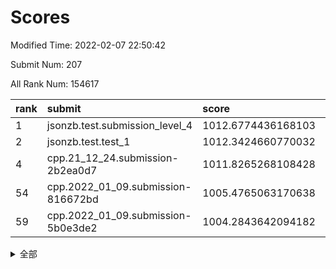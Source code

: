 # Scores

Modified Time: 2022-02-07 22:50:42

Submit Num: 207

All Rank Num: 154617

| rank |               submit               |       score        |       sigma        | pk_num |
| :--- | :--------------------------------- | :----------------- | :----------------- | :----- |
| 1    | jsonzb.test.submission_level_4     | 1012.6774436168103 | 0.7913327793528311 | 2984   |
| 2    | jsonzb.test.test_1                 | 1012.3424660770032 | 0.7847234880113475 | 2989   |
| 4    | cpp.21_12_24.submission-2b2ea0d7   | 1011.8265268108428 | 0.7916331871718667 | 2989   |
| 54   | cpp.2022_01_09.submission-816672bd | 1005.4765063170638 | 0.724362602610002  | 2989   |
| 59   | cpp.2022_01_09.submission-5b0e3de2 | 1004.2843642094182 | 0.7105545793185216 | 2984   |


<details>
<summary>全部</summary>

| rank |                 submit                 |       score        |       sigma        | pk_num |
| :--- | :------------------------------------- | :----------------- | :----------------- | :----- |
| 1    | jsonzb.test.submission_level_4         | 1012.6774436168103 | 0.7913327793528311 | 2984   |
| 2    | jsonzb.test.test_1                     | 1012.3424660770032 | 0.7847234880113475 | 2989   |
| 3    | gobigger.level_3.submission_level_3_18 | 1012.1814305712339 | 0.8027258950637053 | 2989   |
| 4    | cpp.21_12_24.submission-2b2ea0d7       | 1011.8265268108428 | 0.7916331871718667 | 2989   |
| 5    | gobigger.level_3.submission_level_3_23 | 1011.2939454794453 | 0.7801016930974626 | 2989   |
| 6    | gobigger.level_3.submission_level_3_30 | 1011.06212913113   | 0.7929342518070828 | 2988   |
| 7    | gobigger.level_3.submission_level_3_8  | 1010.8004466615384 | 0.7495582449963262 | 2988   |
| 8    | gobigger.level_3.submission_level_3_48 | 1010.7935522403957 | 0.7584108682621806 | 2988   |
| 9    | gobigger.level_3.submission_level_3_24 | 1010.6768811616981 | 0.7559808164290722 | 2988   |
| 10   | gobigger.level_3.submission_level_3_29 | 1010.6736634195183 | 0.7844775533768609 | 2987   |
| 11   | gobigger.level_3.submission_level_3_32 | 1010.5912469817432 | 0.7700819127023708 | 2990   |
| 12   | gobigger.level_3.submission_level_3_26 | 1010.515729519123  | 0.7685301627683926 | 2986   |
| 13   | gobigger.level_3.submission_level_3_33 | 1010.3256782751123 | 0.7602209101307642 | 2993   |
| 14   | gobigger.level_3.submission_level_3_38 | 1010.3256225986423 | 0.7497016622716522 | 2990   |
| 15   | gobigger.level_3.submission_level_3_39 | 1010.3038986644068 | 0.7659320658029188 | 2986   |
| 16   | gobigger.level_3.submission_level_3_1  | 1010.2588990536491 | 0.7940001482048854 | 2984   |
| 17   | gobigger.level_3.submission_level_3_45 | 1010.1604934425479 | 0.7654044563311293 | 2983   |
| 18   | gobigger.level_3.submission_level_3_40 | 1010.1273530031365 | 0.7585451113384777 | 2987   |
| 19   | gobigger.level_3.submission_level_3_6  | 1010.1120192221222 | 0.7411787960310676 | 2991   |
| 20   | gobigger.level_3.submission_level_3_31 | 1010.0816698919095 | 0.7738829872886164 | 2990   |
| 21   | gobigger.level_3.submission_level_3_28 | 1010.0401157610582 | 0.7390418205765454 | 2990   |
| 22   | gobigger.level_3.submission_level_3_9  | 1010.0400796178681 | 0.7390730000534684 | 2983   |
| 23   | gobigger.level_3.submission_level_3_35 | 1010.0338391012933 | 0.7508608458501659 | 2989   |
| 24   | gobigger.level_3.submission_level_3_3  | 1010.000646865373  | 0.7667546431507856 | 2989   |
| 25   | gobigger.level_3.submission_level_3_20 | 1009.9985862141324 | 0.756170762281264  | 2991   |
| 26   | gobigger.level_3.submission_level_3_0  | 1009.9462472018993 | 0.7413636219418207 | 2991   |
| 27   | gobigger.level_3.submission_level_3_19 | 1009.9011210681762 | 0.7485436263662262 | 2987   |
| 28   | gobigger.level_3.submission_level_3_5  | 1009.8660978959834 | 0.7535052555499153 | 2991   |
| 29   | gobigger.level_3.submission_level_3_25 | 1009.7236420380684 | 0.771505082462753  | 2987   |
| 30   | gobigger.level_3.submission_level_3_11 | 1009.7129129367004 | 0.7448269071660999 | 2988   |
| 31   | gobigger.level_3.submission_level_3_41 | 1009.6994892199149 | 0.7407353699394654 | 2987   |
| 32   | gobigger.level_3.submission_level_3_10 | 1009.683858388426  | 0.7481036427315996 | 2990   |
| 33   | gobigger.level_3.submission_level_3_34 | 1009.6520822957964 | 0.7415570065883037 | 2989   |
| 34   | gobigger.level_3.submission_level_3_49 | 1009.5911569382811 | 0.755179164691781  | 2986   |
| 35   | gobigger.level_3.submission_level_3_4  | 1009.5828163125866 | 0.752705789150581  | 2992   |
| 36   | gobigger.level_3.submission_level_3_44 | 1009.5445131932807 | 0.7653959747704986 | 2997   |
| 37   | gobigger.level_3.submission_level_3_2  | 1009.5251525032176 | 0.7758767164044057 | 2984   |
| 38   | gobigger.level_3.submission_level_3_37 | 1009.4905072896408 | 0.7436418871477259 | 2988   |
| 39   | gobigger.level_3.submission_level_3_14 | 1009.4577566406762 | 0.7379841187204543 | 2987   |
| 40   | gobigger.level_3.submission_level_3_43 | 1009.3483018525527 | 0.7491045174952035 | 2987   |
| 41   | gobigger.level_3.submission_level_3_16 | 1009.3022706394652 | 0.7482417923633121 | 2989   |
| 42   | gobigger.level_3.submission_level_3_22 | 1009.2687123114447 | 0.7780509780273506 | 2992   |
| 43   | gobigger.level_3.submission_level_3_12 | 1009.2531227505257 | 0.7487406725097302 | 2991   |
| 44   | gobigger.level_3.submission_level_3_42 | 1009.1289410712926 | 0.7395813416107165 | 2988   |
| 45   | gobigger.level_3.submission_level_3_27 | 1009.1228291552446 | 0.7484911303225025 | 2989   |
| 46   | gobigger.level_3.submission_level_3_15 | 1009.0422576127498 | 0.7549200779878081 | 2985   |
| 47   | gobigger.level_3.submission_level_3_36 | 1008.9734908926346 | 0.7568347933590452 | 2986   |
| 48   | gobigger.level_3.submission_level_3_7  | 1008.9018705436197 | 0.7520836015423997 | 2989   |
| 49   | gobigger.level_3.submission_level_3_46 | 1008.8166602457993 | 0.7428958831651343 | 2990   |
| 50   | gobigger.level_3.submission_level_3_13 | 1008.787309118301  | 0.7343975009354483 | 2985   |
| 51   | gobigger.level_3.submission_level_3_21 | 1008.6137605386166 | 0.7444804879421717 | 2986   |
| 52   | gobigger.level_3.submission_level_3_17 | 1008.0787777522213 | 0.7379230046503216 | 2984   |
| 53   | gobigger.level_3.submission_level_3_47 | 1008.0274711690788 | 0.7296972919440462 | 2987   |
| 54   | cpp.2022_01_09.submission-816672bd     | 1005.4765063170638 | 0.724362602610002  | 2989   |
| 55   | gobigger.level_1.submission_level_1_12 | 1005.0594920921912 | 0.7202690078226002 | 2990   |
| 56   | gobigger.level_1.submission_level_1_29 | 1004.3897171334434 | 0.7133008181142845 | 2989   |
| 57   | gobigger.level_1.submission_level_1_30 | 1004.3633595348608 | 0.7231808866766807 | 2982   |
| 58   | gobigger.level_1.submission_level_1_46 | 1004.3064969658861 | 0.7246509628935149 | 2993   |
| 59   | cpp.2022_01_09.submission-5b0e3de2     | 1004.2843642094182 | 0.7105545793185216 | 2984   |
| 60   | gobigger.level_1.submission_level_1_19 | 1004.2733960904005 | 0.721506854678228  | 2990   |
| 61   | gobigger.level_1.submission_level_1_2  | 1004.1278062746694 | 0.7155935524086544 | 2988   |
| 62   | gobigger.level_1.submission_level_1_25 | 1004.0908674180206 | 0.7188700533017135 | 2985   |
| 63   | gobigger.level_1.submission_level_1_21 | 1004.0118621868452 | 0.7113660617375613 | 2990   |
| 64   | gobigger.level_1.submission_level_1_7  | 1004.0002074661094 | 0.7245120005607614 | 2992   |
| 65   | gobigger.level_1.submission_level_1_42 | 1003.9692739532111 | 0.710076281135855  | 2990   |
| 66   | gobigger.level_1.submission_level_1_14 | 1003.8798398413678 | 0.7160582076400738 | 2986   |
| 67   | gobigger.level_1.submission_level_1_8  | 1003.8396861046667 | 0.7168962135244353 | 2990   |
| 68   | gobigger.level_1.submission_level_1_6  | 1003.7900268174513 | 0.7125685724281562 | 2985   |
| 69   | gobigger.level_1.submission_level_1_24 | 1003.778722867697  | 0.7063165725997353 | 2984   |
| 70   | gobigger.level_1.submission_level_1_41 | 1003.6640466049449 | 0.7131521002804923 | 2981   |
| 71   | gobigger.level_1.submission_level_1_34 | 1003.6605747523637 | 0.7101387712311035 | 2990   |
| 72   | gobigger.level_1.submission_level_1_9  | 1003.650492059258  | 0.7189030738637008 | 2986   |
| 73   | gobigger.level_1.submission_level_1_20 | 1003.6418765313039 | 0.7140133210816642 | 2990   |
| 74   | gobigger.level_1.submission_level_1_48 | 1003.6402666236992 | 0.7139884800227698 | 2984   |
| 75   | gobigger.level_1.submission_level_1_26 | 1003.5342615389754 | 0.708854692016104  | 2987   |
| 76   | gobigger.level_1.submission_level_1_4  | 1003.4515876496423 | 0.7180432947180272 | 2991   |
| 77   | gobigger.level_1.submission_level_1_13 | 1003.4320456716222 | 0.7049451107416237 | 2987   |
| 78   | gobigger.level_1.submission_level_1_15 | 1003.3727136569129 | 0.7162996461306764 | 2987   |
| 79   | gobigger.level_1.submission_level_1_37 | 1003.3674595107063 | 0.7274462734530938 | 2988   |
| 80   | gobigger.level_1.submission_level_1_44 | 1003.3460858143819 | 0.7058264781917705 | 2987   |
| 81   | gobigger.level_1.submission_level_1_39 | 1003.3090992100133 | 0.7068936944916597 | 2989   |
| 82   | gobigger.level_1.submission_level_1_1  | 1003.2774567925301 | 0.7228801302587724 | 2988   |
| 83   | gobigger.level_1.submission_level_1_27 | 1003.2566763609021 | 0.7147552075017529 | 2988   |
| 84   | gobigger.level_1.submission_level_1_28 | 1003.2113745413093 | 0.7111961146725408 | 2986   |
| 85   | gobigger.level_1.submission_level_1_32 | 1003.1738255853942 | 0.7155806197115643 | 2987   |
| 86   | gobigger.level_1.submission_level_1_22 | 1003.1538547039457 | 0.7207260934598909 | 2985   |
| 87   | gobigger.level_1.submission_level_1_47 | 1003.1510433496535 | 0.7087733606344575 | 2987   |
| 88   | gobigger.level_1.submission_level_1_33 | 1003.1028917905691 | 0.7166007844415861 | 2986   |
| 89   | gobigger.level_1.submission_level_1_11 | 1003.0235396855317 | 0.7011220283203817 | 2992   |
| 90   | gobigger.level_1.submission_level_1_17 | 1002.9941904757183 | 0.7151225307185486 | 2988   |
| 91   | gobigger.level_1.submission_level_1_18 | 1002.9573041281249 | 0.7188463693067297 | 2986   |
| 92   | gobigger.level_1.submission_level_1_35 | 1002.9310634032588 | 0.7099354654814926 | 2988   |
| 93   | gobigger.level_1.submission_level_1_49 | 1002.8351879933203 | 0.7136175211953236 | 2986   |
| 94   | gobigger.level_1.submission_level_1_38 | 1002.7783352191447 | 0.7246588591913382 | 2987   |
| 95   | gobigger.level_1.submission_level_1_23 | 1002.599649564856  | 0.7083744466597784 | 2987   |
| 96   | gobigger.level_1.submission_level_1_3  | 1002.5752701117897 | 0.7058520704319771 | 2989   |
| 97   | gobigger.level_1.submission_level_1_40 | 1002.5256472356582 | 0.7200121117061559 | 2986   |
| 98   | gobigger.level_1.submission_level_1_45 | 1002.5080390433844 | 0.7215507153486962 | 2992   |
| 99   | gobigger.level_1.submission_level_1_10 | 1002.5044446145916 | 0.7078560900050537 | 2990   |
| 100  | gobigger.level_1.submission_level_1_5  | 1002.4415363147176 | 0.7201185650304979 | 2986   |
| 101  | gobigger.level_1.submission_level_1_16 | 1002.352710995679  | 0.7085655837354745 | 2991   |
| 102  | gobigger.level_1.submission_level_1_36 | 1002.2894430518654 | 0.7139258186914141 | 2986   |
| 103  | gobigger.level_1.submission_level_1_31 | 1002.2849205002915 | 0.7225577590926235 | 2987   |
| 104  | gobigger.level_1.submission_level_1_43 | 1001.7181445040625 | 0.7268107167483926 | 2988   |
| 105  | gobigger.level_1.submission_level_1_0  | 1001.6729810779152 | 0.7140388100796504 | 2993   |
| 106  | gobigger.random.submission_random_24   | 997.9172669690137  | 0.7115024117330145 | 2991   |
| 107  | gobigger.random.submission_random_41   | 997.3818891173476  | 0.7067878276528067 | 2986   |
| 108  | gobigger.random.submission_random_22   | 997.3433367420965  | 0.6972092222952094 | 2986   |
| 109  | gobigger.random.submission_random_1    | 997.0778439106293  | 0.7212705145102741 | 2984   |
| 110  | gobigger.random.submission_random_35   | 997.059405947205   | 0.7099961376941177 | 2989   |
| 111  | gobigger.random.submission_random_43   | 996.8564375854303  | 0.7151234453836717 | 2991   |
| 112  | gobigger.random.submission_random_8    | 996.8228928940357  | 0.7055882794038969 | 2989   |
| 113  | gobigger.random.submission_random_21   | 996.7556270169417  | 0.7071615361785262 | 2987   |
| 114  | gobigger.random.submission_random_16   | 996.7261624883164  | 0.6971845416486653 | 2991   |
| 115  | gobigger.random.submission_random_47   | 996.6247227696585  | 0.7149815528734758 | 2987   |
| 116  | gobigger.random.submission_random_12   | 996.6088482846519  | 0.7049648158942404 | 2986   |
| 117  | gobigger.random.submission_random_26   | 996.4394733122733  | 0.7018020278961785 | 2991   |
| 118  | gobigger.random.submission_random_32   | 996.4062067368897  | 0.718612193582174  | 2992   |
| 119  | gobigger.random.submission_random_38   | 996.3478220982522  | 0.7089505166717307 | 2986   |
| 120  | gobigger.random.submission_random_45   | 996.242145314434   | 0.7190257068024128 | 2984   |
| 121  | gobigger.random.submission_random_44   | 996.2250370608649  | 0.7145609356236189 | 2990   |
| 122  | gobigger.random.submission_random_15   | 996.1699825670938  | 0.7228061800164561 | 2987   |
| 123  | gobigger.random.submission_random_13   | 996.1497952869619  | 0.6949426259455435 | 2991   |
| 124  | gobigger.random.submission_random_28   | 996.1219866286715  | 0.712385656401183  | 2991   |
| 125  | gobigger.random.submission_random_37   | 996.0730907347737  | 0.6996712243889305 | 2992   |
| 126  | gobigger.random.submission_random_42   | 996.0435576616934  | 0.7166726957436349 | 2990   |
| 127  | gobigger.random.submission_random_23   | 996.0297058690525  | 0.7144039062632211 | 2983   |
| 128  | gobigger.random.submission_random_6    | 996.0261172725639  | 0.7087317180696027 | 2994   |
| 129  | gobigger.random.submission_random_48   | 995.9119070406099  | 0.703249752866685  | 2990   |
| 130  | gobigger.random.submission_random_40   | 995.908241778349   | 0.7201326302420817 | 2993   |
| 131  | gobigger.random.submission_random_25   | 995.8971805755081  | 0.730177813409434  | 2987   |
| 132  | gobigger.random.submission_random_39   | 995.8910532893118  | 0.7188619786981849 | 2994   |
| 133  | gobigger.random.submission_random_36   | 995.8659966645209  | 0.7086907688703395 | 2988   |
| 134  | gobigger.random.submission_random_33   | 995.8510358559598  | 0.7343978066245754 | 2986   |
| 135  | gobigger.random.submission_random_29   | 995.6944936172024  | 0.7092990313014367 | 2986   |
| 136  | gobigger.random.submission_random_2    | 995.6769535900555  | 0.7028149896918956 | 2996   |
| 137  | gobigger.random.submission_random_30   | 995.6704468594174  | 0.704247970943596  | 2989   |
| 138  | gobigger.random.submission_random_17   | 995.5961248185096  | 0.7125911122748863 | 2990   |
| 139  | gobigger.random.submission_random_4    | 995.5514263301093  | 0.7147629114902192 | 2989   |
| 140  | gobigger.random.submission_random_20   | 995.4046504745875  | 0.7082235581444427 | 2987   |
| 141  | gobigger.random.submission_random_34   | 995.3933084861723  | 0.7123628445620013 | 2989   |
| 142  | gobigger.random.submission_random_27   | 995.3645838594672  | 0.7192093463335648 | 2985   |
| 143  | gobigger.random.submission_random_49   | 995.2788125830258  | 0.7130309269381591 | 2986   |
| 144  | gobigger.random.submission_random_3    | 995.2487355293418  | 0.718821612956732  | 2982   |
| 145  | gobigger.random.submission_random_7    | 995.1991012031808  | 0.7229243069598543 | 2985   |
| 146  | gobigger.random.submission_random_31   | 995.1976533245542  | 0.6972806253082273 | 2987   |
| 147  | gobigger.random.submission_random_9    | 995.1179613481163  | 0.71954319307999   | 2986   |
| 148  | gobigger.random.submission_random_5    | 995.0307469976273  | 0.7146701395754036 | 2989   |
| 149  | gobigger.random.submission_random_46   | 994.9571606882969  | 0.7183349725395209 | 2990   |
| 150  | gobigger.random.submission_random_10   | 994.9335346649057  | 0.7041315687851865 | 2989   |
| 151  | gobigger.random.submission_random_0    | 994.8496759927943  | 0.7132160941769855 | 2988   |
| 152  | gobigger.random.submission_random_14   | 994.7586664015993  | 0.7128899025365876 | 2984   |
| 153  | gobigger.random.submission_random_19   | 994.7556379379463  | 0.7145030655833301 | 2986   |
| 154  | gobigger.level_2.submission_level_2_31 | 994.6181578867479  | 0.719204083409294  | 2990   |
| 155  | gobigger.random.submission_random_18   | 994.5967144199523  | 0.7116182370567211 | 2982   |
| 156  | gobigger.random.submission_random_11   | 994.2233547707076  | 0.7270216679890756 | 2992   |
| 157  | gobigger.level_2.submission_level_2_1  | 994.0542296735563  | 0.7289076277956379 | 2985   |
| 158  | gobigger.level_2.submission_level_2_33 | 993.968172468883   | 0.7306628809170892 | 2985   |
| 159  | gobigger.level_2.submission_level_2_5  | 993.704549614253   | 0.7364201852040997 | 2990   |
| 160  | gobigger.level_2.submission_level_2_26 | 993.5233928369448  | 0.7208270335046214 | 2984   |
| 161  | gobigger.level_2.submission_level_2_45 | 993.5142804742185  | 0.7373754500389592 | 2987   |
| 162  | gobigger.level_2.submission_level_2_6  | 993.391568108487   | 0.7517733486675002 | 2987   |
| 163  | gobigger.level_2.submission_level_2_23 | 993.174053249324   | 0.737405002282531  | 2989   |
| 164  | gobigger.level_2.submission_level_2_7  | 993.1724388588045  | 0.7485310803155389 | 2994   |
| 165  | gobigger.level_2.submission_level_2_8  | 993.1612757773895  | 0.7468185817185827 | 2990   |
| 166  | gobigger.level_2.submission_level_2_44 | 993.1254279472334  | 0.726107314423971  | 2991   |
| 167  | gobigger.level_2.submission_level_2_43 | 993.0811589907988  | 0.7480608895986465 | 2987   |
| 168  | gobigger.level_2.submission_level_2_22 | 993.0620282425589  | 0.7402513426792021 | 2987   |
| 169  | gobigger.level_2.submission_level_2_32 | 992.7994685662536  | 0.737094969994655  | 2984   |
| 170  | gobigger.level_2.submission_level_2_18 | 992.7636512665937  | 0.7405680544420119 | 2989   |
| 171  | gobigger.level_2.submission_level_2_14 | 992.7582304912487  | 0.7541318126148323 | 2986   |
| 172  | gobigger.level_2.submission_level_2_30 | 992.7203588269678  | 0.746274882914811  | 2988   |
| 173  | gobigger.level_2.submission_level_2_10 | 992.7017963177523  | 0.7484513761027243 | 2984   |
| 174  | gobigger.level_2.submission_level_2_38 | 992.5884015288144  | 0.7437560205152101 | 2980   |
| 175  | gobigger.level_2.submission_level_2_25 | 992.5049471000889  | 0.7413512119496757 | 2987   |
| 176  | gobigger.level_2.submission_level_2_28 | 992.4409888086625  | 0.7376341971769533 | 2988   |
| 177  | gobigger.level_2.submission_level_2_40 | 992.424761292882   | 0.7597098142280679 | 2986   |
| 178  | gobigger.level_2.submission_level_2_12 | 992.3896980847134  | 0.7682114835626507 | 2991   |
| 179  | gobigger.level_2.submission_level_2_24 | 992.2879199861464  | 0.7433096837610382 | 2982   |
| 180  | gobigger.level_2.submission_level_2_29 | 992.2487321392692  | 0.7564379435979305 | 2990   |
| 181  | gobigger.level_2.submission_level_2_13 | 992.1918664961687  | 0.7440477998616585 | 2987   |
| 182  | gobigger.level_2.submission_level_2_3  | 992.1059662908661  | 0.7462975496827366 | 2987   |
| 183  | gobigger.level_2.submission_level_2_49 | 992.0830845635462  | 0.7512720152308582 | 2990   |
| 184  | gobigger.level_2.submission_level_2_41 | 992.0543504236846  | 0.7420529969179555 | 2985   |
| 185  | gobigger.level_2.submission_level_2_16 | 991.8788395427758  | 0.7493485944402623 | 2985   |
| 186  | gobigger.level_2.submission_level_2_11 | 991.8329210677399  | 0.743589204409909  | 2985   |
| 187  | gobigger.level_2.submission_level_2_17 | 991.7978271420621  | 0.7526231612084016 | 2986   |
| 188  | gobigger.level_2.submission_level_2_2  | 991.7685566628243  | 0.7437326836027512 | 2989   |
| 189  | gobigger.level_2.submission_level_2_27 | 991.6731131093036  | 0.7440220737535018 | 2986   |
| 190  | gobigger.level_2.submission_level_2_37 | 991.6521382297318  | 0.753501544149459  | 2992   |
| 191  | gobigger.level_2.submission_level_2_4  | 991.643718899227   | 0.7450616292893154 | 2987   |
| 192  | gobigger.level_2.submission_level_2_48 | 991.564035476364   | 0.73762947559179   | 2988   |
| 193  | gobigger.level_2.submission_level_2_21 | 991.5458835119128  | 0.744117919934073  | 2988   |
| 194  | gobigger.level_2.submission_level_2_47 | 991.5361492483199  | 0.7781950779487449 | 2984   |
| 195  | gobigger.level_2.submission_level_2_19 | 991.4796126646182  | 0.7329437940193047 | 2989   |
| 196  | gobigger.level_2.submission_level_2_46 | 991.2114654500529  | 0.7511754115683343 | 2989   |
| 197  | gobigger.level_2.submission_level_2_15 | 991.1845551515929  | 0.7740578121107848 | 2990   |
| 198  | gobigger.level_2.submission_level_2_9  | 990.9025206694522  | 0.7718340469919523 | 2987   |
| 199  | gobigger.level_2.submission_level_2_35 | 990.8942454515897  | 0.7691199595286679 | 2988   |
| 200  | gobigger.level_2.submission_level_2_36 | 990.7283036697694  | 0.7588608006105372 | 2985   |
| 201  | gobigger.level_2.submission_level_2_0  | 990.6437554485597  | 0.7582856745887744 | 2987   |
| 202  | gobigger.level_2.submission_level_2_39 | 990.517907506224   | 0.7727145731649239 | 2986   |
| 203  | gobigger.level_2.submission_level_2_42 | 990.4109396792198  | 0.7560277226076388 | 2985   |
| 204  | gobigger.level_2.submission_level_2_34 | 989.3418571771713  | 0.7796672795604389 | 2983   |
| 205  | gobigger.level_2.submission_level_2_20 | 989.2245342087531  | 0.8013074454448955 | 2980   |
| 206  | gobigger.none.submission_none_0        | 976.1765800104087  | 1.4470590510101675 | 2985   |
| 207  | gobigger.none.submission_none_1        | 973.7192469114129  | 1.8012753939802995 | 2988   |

</details>